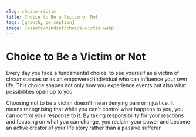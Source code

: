 ```yaml
---
slug: choice-victim
title: Choice to Be a Victim or Not
tags: [growth, perception]
image: /assets/mindset/choice-victim.webp
---
```


# Choice to Be a Victim or Not

<!-- truncate -->

Every day you face a fundamental choice: to see yourself as a victim of circumstances or as an
empowered individual who can influence your own life. This choice shapes not only how you experience
events but also what possibilities open up to you.

Choosing not to be a victim doesn't mean denying pain or injustice. It means recognising that while
you can't control what happens to you, you can control your response to it. By taking responsibility
for your reactions and focusing on what you can change, you reclaim your power and become an active
creator of your life story rather than a passive sufferer.
